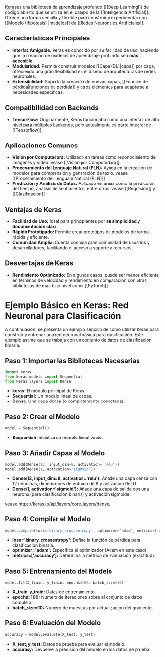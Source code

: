 
[Keras](https://keras.io/)es una biblioteca de aprendizaje profundo ([[Deep Learning]]) de código abierto que se utiliza en el campo de la [[Inteligencia Artificial]]. Ofrece una forma sencilla y flexible para construir y experimentar con [[Modelo (Hipotesis) |modelos]] de [[Redes Neuronales Artificiales]].

## Características Principales

- **Interfaz Amigable:** Keras es conocido por su facilidad de uso, haciendo que la creación de modelos de aprendizaje profundo sea **más accesible**.
- **Modularidad:** Permite construir modelos [[Capa (DL)|capa]] por capa, ofreciendo una gran flexibilidad en el diseño de arquitecturas de redes neuronales.
- **Extensibilidad:** Soporta la creación de nuevas capas, [[Función de pérdida|funciones de perdida]] y otros elementos para adaptarse a necesidades específicas.

## Compatibilidad con Backends

- **TensorFlow:** Originalmente, Keras funcionaba como una interfaz de alto nivel para múltiples backends, pero actualmente es parte integral de [[Tensorflow]].

## Aplicaciones Comunes

- **Visión por Computadora:** Utilizado en tareas como reconocimiento de imágenes y vídeo. vease [[Visión por Computadora]]
- **Procesamiento del Lenguaje Natural (PLN):** Ayuda en la creación de modelos para comprensión y generación de texto. vease [[Procesamiento del Lenguaje Natural (PLN)]]
- **Predicción y Análisis de Datos:** Aplicado en áreas como la predicción del tiempo, análisis de sentimientos, entre otros. vease [[Regresión]] y [[Clasificación]]

## Ventajas de Keras

- **Facilidad de Uso:** Ideal para principiantes por **su simplicidad y documentación clara**.
- **Rápido Prototipado:** Permite crear prototipos de modelos de forma rápida y eficiente.
- **Comunidad Amplia:** Cuenta con una gran comunidad de usuarios y desarrolladores, facilitando el acceso a soporte y recursos.

## Desventajas de Keras

- **Rendimiento Optimizado:** En algunos casos, puede ser menos eficiente en términos de velocidad y rendimiento en comparación con otras bibliotecas de mas bajo nivel como [[PyTorch]]

# Ejemplo Básico en Keras: Red Neuronal para Clasificación

A continuación, se presenta un ejemplo sencillo de cómo utilizar Keras para construir y entrenar una red neuronal básica para clasificación. Este ejemplo asume que se trabaja con un conjunto de datos de clasificación binaria.

## Paso 1: Importar las Bibliotecas Necesarias

```python
import keras
from keras.models import Sequential
from keras.layers import Dense
```

- **keras:** El módulo principal de Keras.
- **Sequential:** Un modelo lineal de capas.
- **Dense:** Una capa densa (o completamente conectada).
## Paso 2: Crear el Modelo

```python
model = Sequential()
```

- **Sequential:** Inicializa un modelo lineal vacío.
## Paso 3: Añadir Capas al Modelo

```python
model.add(Dense(12, input_dim=8, activation='relu'))
model.add(Dense(1, activation='sigmoid'))
```

- **Dense(12, input_dim=8, activation='relu'):** Añade una capa densa con 12 neuronas, dimensiones de entrada de 8 y activación ReLU.
- **Dense(1, activation='sigmoid'):** Añade una capa de salida con una neurona (para clasificación binaria) y activación sigmoide.

vease https://keras.io/api/layers/core_layers/dense/

## Paso 4: Compilar el Modelo

```python
model.compile(loss='binary_crossentropy', optimizer='adam', metrics=['accuracy'])
```

- **loss='binary_crossentropy':** Define la función de pérdida para clasificación binaria.
- **optimizer='adam':** Especifica el optimizador (Adam en este caso).
- **metrics=['accuracy']:** Determina la métrica de evaluación (exactitud).

## Paso 5: Entrenamiento del Modelo

```python
model.fit(X_train, y_train, epochs=100, batch_size=10)
```

- **X_train, y_train:** Datos de entrenamiento.
- **epochs=100:** Número de iteraciones sobre el conjunto de datos completo.
- **batch_size=10:** Número de muestras por actualización del gradiente.

## Paso 6: Evaluación del Modelo

```python
accuracy = model.evaluate(X_test, y_test)
```

- **X_test, y_test:** Datos de prueba para evaluar el modelo.
- **accuracy:** Devuelve la precisión del modelo en los datos de prueba.

